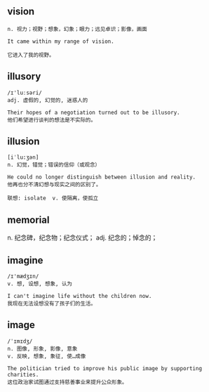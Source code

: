 ## vision
```
n. 视力；视野；想象，幻象；眼力；远见卓识；影像，画面

It came within my range of vision.

它进入了我的视野。
```

## illusory
```
/ɪ'luːsəri/
adj. 虚假的, 幻觉的, 迷惑人的

Their hopes of a negotiation turned out to be illusory.
他们希望进行谈判的想法是不实际的。
```

## illusion
```
[iˈlu:ʒən]
n. 幻觉，错觉；错误的信仰（或观念）

He could no longer distinguish between illusion and reality.
他再也分不清幻想与现实之间的区别了。

联想: isolate  v. 使隔离，使孤立
```


## memorial
n. 纪念碑，纪念物；纪念仪式；
adj. 纪念的；悼念的；

## imagine
```
/ɪ'mædʒɪn/
v. 想, 设想, 想象, 认为

I can't imagine life without the children now.
我现在无法设想没有了孩子们的生活。
```

## image
```
/ˈɪmɪdʒ/
n. 图像, 形象, 影像, 意象
v. 反映, 想象, 象征, 使…成像

The politician tried to improve his public image by supporting charities.
这位政治家试图通过支持慈善事业来提升公众形象。
```